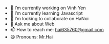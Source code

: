 - 🔭 I’m currently working on Vinh Yen
- 🌱 I’m currently learning Javascript
- 👯 I’m looking to collaborate on HaNoi
- 💬 Ask me about Web
- 📫 How to reach me: hai635760@gmail.com
- 😄 Pronouns: Mr.Hai
